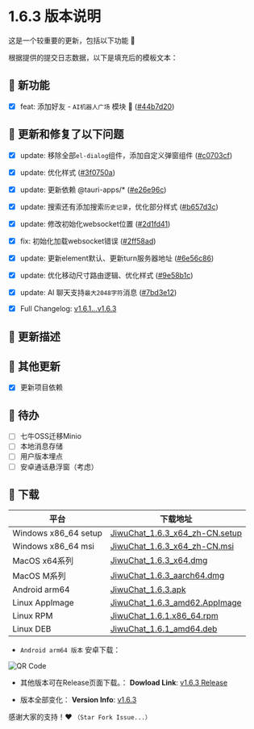 # 1.6.3 版本说明

这是一个较重要的更新，包括以下功能 🧪

根据提供的提交日志数据，以下是填充后的模板文本：

## 🔮 新功能

- [x] feat: 添加好友 - `AI机器人广场` 模块 🤖 ([#44b7d20](https://github.com/KiWi233333/JiwuChat/commit/44b7d20af1abc7f91eb32ba49d9c15b3601533fd))

## 🔨 更新和修复了以下问题

- [x] update: 移除全部`el-dialog`组件，添加自定义弹窗组件 ([#c0703cf](https://github.com/KiWi233333/JiwuChat/commit/c0703cf))
- [x] update: 优化样式 ([#3f0750a](https://github.com/KiWi233333/JiwuChat/commit/3f0750a))
- [x] update: 更新依赖 @tauri-apps/* ([#e26e96c](https://github.com/KiWi233333/JiwuChat/commit/e26e96c))
- [x] update: 搜索还有添加搜索`历史记录`，优化部分样式 ([#b657d3c](https://github.com/KiWi233333/JiwuChat/commit/b657d3c))
- [x] update: 修改初始化websocket位置 ([#2d1fd41](https://github.com/KiWi233333/JiwuChat/commit/2d1fd41))
- [x] fix: 初始化加载websocket错误 ([#2ff58ad](https://github.com/KiWi233333/JiwuChat/commit/2ff58ad))
- [x] update: 更新element默认、更新turn服务器地址 ([#6e56c86](https://github.com/KiWi233333/JiwuChat/commit/6e56c86))
- [x] update: 优化移动尺寸路由逻辑、优化样式 ([#9e58b1c](https://github.com/KiWi233333/JiwuChat/commit/9e58b1c))
- [x] update: AI 聊天支持`最大2048字符`消息 ([#7bd3e12](https://github.com/KiWi233333/JiwuChat/commit/7bd3e12))


- [x] Full Changelog: [v1.6.1...v1.6.3](https://github.com/KiWi233333/JiwuChat/compare/v1.6.1...v1.6.3   )

## 🤯 更新描述

<!-- - AI机器人广场  ([#44b7d20](https://github.com/KiWi233333/JiwuChat/commit/44b7d20af1abc7f91eb32ba49d9c15b3601533fd))
![AI机器人广场](.github/releasemd/assets/v1.6.3/group-ai-ds.png) -->

## 🧿 其他更新

- [x] 更新项目依赖

## 📌 待办

- [ ] 七牛OSS迁移Minio
- [ ] 本地消息存储
- [ ] 用户版本埋点
- [ ] 安卓通话悬浮窗（考虑）

## 🧪 下载

| 平台 | 下载地址 |
| --- | --- |
| Windows x86_64 setup | [JiwuChat_1.6.3_x64_zh-CN.setup](https://github.com/KiWi233333/JiwuChat/releases/download/v1.6.3/JiwuChat_1.6.3_x64-setup.exe) |
| Windows x86_64 msi | [JiwuChat_1.6.3_x64_zh-CN.msi](https://github.com/KiWi233333/JiwuChat/releases/download/v1.6.3/JiwuChat_1.6.3_x64_zh-CN.msi) |
| MacOS x64系列 | [JiwuChat_1.6.3_x64.dmg](https://github.com/KiWi233333/JiwuChat/releases/download/v1.6.3/JiwuChat_1.6.3_x64.dmg) |
| MacOS M系列 | [JiwuChat_1.6.3_aarch64.dmg](https://github.com/KiWi233333/JiwuChat/releases/download/v1.6.3/JiwuChat_1.6.3_aarch64.dmg) |
| Android arm64 | [JiwuChat_1.6.3.apk](https://github.com/KiWi233333/JiwuChat/releases/download/v1.6.3/JiwuChat_1.6.3.apk) |
| Linux AppImage | [JiwuChat_1.6.3_amd62.AppImage](https://github.com/KiWi233333/JiwuChat/releases/download/v1.6.3/JiwuChat_1.6.3_amd64.AppImage) |
| Linux RPM | [JiwuChat_1.6.1.x86_64.rpm](https://github.com/KiWi233333/JiwuChat/releases/download/v1.6.3/JiwuChat-1.6.3-1.x86_64.rpm) |
| Linux DEB | [JiwuChat_1.6.1_amd64.deb](https://github.com/KiWi233333/JiwuChat/releases/download/v1.6.3/JiwuChat_1.6.3_amd64.deb) |

- `Android arm64 版本`  安卓下载：

![QR Code](https://api.jiwu.kiwi2333.top/res/qrcode/stream?content=/releases/download/v1.6.3/JiwuChat_1.6.3.apk&w=200&h=200)

- 其他版本可在Release页面下载。：
**Dowload Link**: [v1.6.3 Release](https://github.com/KiWi233333/JiwuChat/releases/tag/v1.6.3)

- 版本全部变化：
**Version Info**: [v1.6.3](https://github.com/KiWi233333/JiwuChat/blob/main/.github/releasemd/v1.6.3.md)

感谢大家的支持！❤ `（Star Fork Issue...）`
